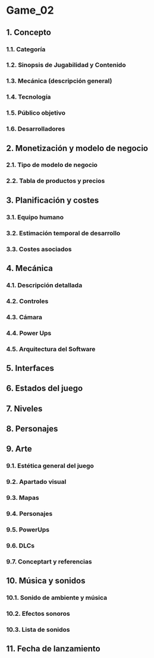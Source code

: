 # Game_02


## 1. Concepto

### 1.1. Categoría

### 1.2. Sinopsis de Jugabilidad y Contenido

### 1.3. Mecánica (descripción general)

### 1.4. Tecnología

### 1.5. Público objetivo

### 1.6. Desarrolladores


## 2. Monetización y modelo de negocio

### 2.1. Tipo de modelo de negocio

### 2.2. Tabla de productos y precios


## 3. Planificación y costes

### 3.1. Equipo humano

### 3.2. Estimación temporal de desarrollo

### 3.3. Costes asociados


## 4. Mecánica

### 4.1. Descripción detallada

### 4.2. Controles

### 4.3. Cámara

### 4.4. Power Ups

### 4.5. Arquitectura del Software


## 5. Interfaces


## 6. Estados del juego


## 7. Niveles


## 8. Personajes


## 9. Arte

### 9.1. Estética general del juego

### 9.2. Apartado visual

### 9.3. Mapas

### 9.4. Personajes

### 9.5. PowerUps

### 9.6. DLCs

### 9.7. Conceptart y referencias


## 10. Música y sonidos

### 10.1. Sonido de ambiente y música

### 10.2. Efectos sonoros

### 10.3. Lista de sonidos


## 11. Fecha de lanzamiento 
